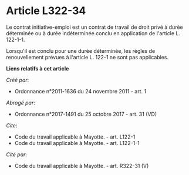# Article L322-34

Le contrat initiative-emploi est un contrat de travail de droit privé à durée déterminée ou à durée indéterminée conclu en
application de l'article L. 122-1-1. 

Lorsqu'il est conclu pour une durée déterminée, les règles de renouvellement prévues à l'article L. 122-1 ne sont pas
applicables.

**Liens relatifs à cet article**

_Créé par_:

  - Ordonnance n°2011-1636 du 24 novembre 2011 - art. 1

_Abrogé par_:

  - Ordonnance n°2017-1491 du 25 octobre 2017 - art. 31 (VD)

_Cite_:

  - Code du travail applicable à Mayotte. - art. L122-1
  - Code du travail applicable à Mayotte. - art. L122-1-1

_Cité par_:

  - Code du travail applicable à Mayotte. - art. R322-31 (V)
